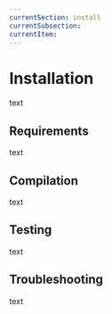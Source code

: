 ```yaml
---
currentSection: install
currentSubsection:
currentItem:
---
```

# Installation
text

## Requirements  <a id="reqs"></a>
text

## Compilation  <a id="compilation"></a>
text

## Testing  <a id="test"></a>
text

## Troubleshooting <a id="troubleshooting"></a>
text

